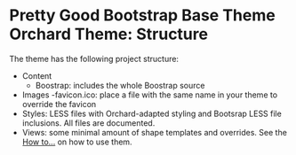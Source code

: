 # Pretty Good Bootstrap Base Theme Orchard Theme: Structure



The theme has the following project structure:

- Content
	- Boostrap: includes the whole Boostrap source
- Images
	-favicon.ico: place a file with the same name in your theme to override the favicon
- Styles: LESS files with Orchard-adapted styling and Bootsrap LESS file inclusions. All files are documented.
- Views: some minimal amount of shape templates and overrides. See the [How to...](HowTo.md) on how to use them.